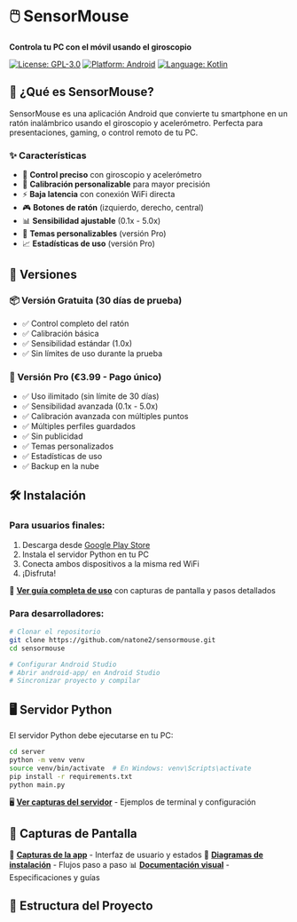 # 🖱️ SensorMouse

**Controla tu PC con el móvil usando el giroscopio**

[![License: GPL-3.0](https://img.shields.io/badge/License-GPL%203.0-blue.svg)](https://opensource.org/licenses/GPL-3.0)
[![Platform: Android](https://img.shields.io/badge/Platform-Android-green.svg)](https://developer.android.com/)
[![Language: Kotlin](https://img.shields.io/badge/Language-Kotlin-blue.svg)](https://kotlinlang.org/)

## 📱 ¿Qué es SensorMouse?

SensorMouse es una aplicación Android que convierte tu smartphone en un ratón inalámbrico usando el giroscopio y acelerómetro. Perfecta para presentaciones, gaming, o control remoto de tu PC.

### ✨ Características

- 🎯 **Control preciso** con giroscopio y acelerómetro
- 🔧 **Calibración personalizable** para mayor precisión
- ⚡ **Baja latencia** con conexión WiFi directa
- 🎮 **Botones de ratón** (izquierdo, derecho, central)
- 📊 **Sensibilidad ajustable** (0.1x - 5.0x)
- 🌙 **Temas personalizables** (versión Pro)
- 📈 **Estadísticas de uso** (versión Pro)

## 🚀 Versiones

### 📦 Versión Gratuita (30 días de prueba)
- ✅ Control completo del ratón
- ✅ Calibración básica
- ✅ Sensibilidad estándar (1.0x)
- ✅ Sin límites de uso durante la prueba

### 💎 Versión Pro (€3.99 - Pago único)
- ✅ Uso ilimitado (sin límite de 30 días)
- ✅ Sensibilidad avanzada (0.1x - 5.0x)
- ✅ Calibración avanzada con múltiples puntos
- ✅ Múltiples perfiles guardados
- ✅ Sin publicidad
- ✅ Temas personalizados
- ✅ Estadísticas de uso
- ✅ Backup en la nube

## 🛠️ Instalación

### Para usuarios finales:
1. Descarga desde [Google Play Store](https://play.google.com/store/apps/details?id=com.sensormouse.android)
2. Instala el servidor Python en tu PC
3. Conecta ambos dispositivos a la misma red WiFi
4. ¡Disfruta!

📖 **[Ver guía completa de uso](docs/USAGE_GUIDE.md)** con capturas de pantalla y pasos detallados

### Para desarrolladores:

```bash
# Clonar el repositorio
git clone https://github.com/natone2/sensormouse.git
cd sensormouse

# Configurar Android Studio
# Abrir android-app/ en Android Studio
# Sincronizar proyecto y compilar
```

## 🖥️ Servidor Python

El servidor Python debe ejecutarse en tu PC:

```bash
cd server
python -m venv venv
source venv/bin/activate  # En Windows: venv\Scripts\activate
pip install -r requirements.txt
python main.py
```

🖥️ **[Ver capturas del servidor](docs/images/server_screenshots.md)** - Ejemplos de terminal y configuración

## 📸 Capturas de Pantalla

📱 **[Capturas de la app](docs/images/app_screenshots.md)** - Interfaz de usuario y estados
🔧 **[Diagramas de instalación](docs/images/installation_diagram.md)** - Flujos paso a paso
📊 **[Documentación visual](docs/images/SCREENSHOTS.md)** - Especificaciones y guías

## 📁 Estructura del Proyecto

```